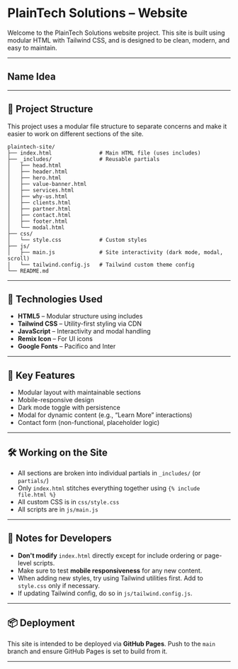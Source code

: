 # PlainTech Solutions – Website

Welcome to the PlainTech Solutions website project. This site is built using modular HTML with Tailwind CSS, and is designed to be clean, modern, and easy to maintain.

---

## Name Idea

---

## 📁 Project Structure

This project uses a modular file structure to separate concerns and make it easier to work on different sections of the site.

```
plaintech-site/
├── index.html               # Main HTML file (uses includes)
├── _includes/               # Reusable partials
│   ├── head.html
│   ├── header.html
│   ├── hero.html
│   ├── value-banner.html
│   ├── services.html
│   ├── why-us.html
│   ├── clients.html
│   ├── partner.html
│   ├── contact.html
│   ├── footer.html
│   └── modal.html
├── css/
│   └── style.css            # Custom styles
├── js/
│   ├── main.js              # Site interactivity (dark mode, modal, scroll)
│   └── tailwind.config.js   # Tailwind custom theme config
└── README.md
```

---

## 🚀 Technologies Used

- **HTML5** – Modular structure using includes
- **Tailwind CSS** – Utility-first styling via CDN
- **JavaScript** – Interactivity and modal handling
- **Remix Icon** – For UI icons
- **Google Fonts** – Pacifico and Inter

---

## 🧩 Key Features

- Modular layout with maintainable sections
- Mobile-responsive design
- Dark mode toggle with persistence
- Modal for dynamic content (e.g., “Learn More” interactions)
- Contact form (non-functional, placeholder logic)

---

## 🛠 Working on the Site

- All sections are broken into individual partials in `_includes/` (or `partials/`)
- Only `index.html` stitches everything together using `{% include file.html %}` 
- All custom CSS is in `css/style.css`
- All scripts are in `js/main.js`

---

## 📌 Notes for Developers

- **Don't modify** `index.html` directly except for include ordering or page-level scripts.
- Make sure to test **mobile responsiveness** for any new content.
- When adding new styles, try using Tailwind utilities first. Add to `style.css` only if necessary.
- If updating Tailwind config, do so in `js/tailwind.config.js`.

---

## 📦 Deployment

This site is intended to be deployed via **GitHub Pages**. Push to the `main` branch and ensure GitHub Pages is set to build from it.

---
